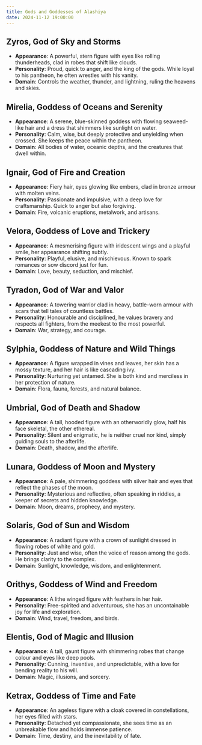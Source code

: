 ```yaml
---
title: Gods and Goddesses of Alashiya
date: 2024-11-12 19:00:00
---
```


## Zyros, God of Sky and Storms

- **Appearance**: A powerful, stern figure with eyes like rolling thunderheads, clad in robes that shift like clouds.
- **Personality**: Proud, quick to anger, and the king of the gods. While loyal to his pantheon, he often wrestles with his vanity.
- **Domain**: Controls the weather, thunder, and lightning, ruling the heavens and skies.

## Mirelia, Goddess of Oceans and Serenity

- **Appearance**: A serene, blue-skinned goddess with flowing seaweed-like hair and a dress that shimmers like sunlight on water.
- **Personality**: Calm, wise, but deeply protective and unyielding when crossed. She keeps the peace within the pantheon.
- **Domain**: All bodies of water, oceanic depths, and the creatures that dwell within.

## Ignair, God of Fire and Creation

- **Appearance**: Fiery hair, eyes glowing like embers, clad in bronze armour with molten veins.
- **Personality**: Passionate and impulsive, with a deep love for craftsmanship. Quick to anger but also forgiving.
- **Domain**: Fire, volcanic eruptions, metalwork, and artisans.


## Velora, Goddess of Love and Trickery

- **Appearance**: A mesmerising figure with iridescent wings and a playful smile, her appearance shifting subtly.
- **Personality**: Playful, elusive, and mischievous. Known to spark romances or sow discord just for fun.
- **Domain**: Love, beauty, seduction, and mischief.

## Tyradon, God of War and Valor

- **Appearance**: A towering warrior clad in heavy, battle-worn armour with scars that tell tales of countless battles.
- **Personality**: Honourable and disciplined, he values bravery and respects all fighters, from the meekest to the most powerful.
- **Domain**: War, strategy, and courage.

## Sylphia, Goddess of Nature and Wild Things

- **Appearance**: A figure wrapped in vines and leaves, her skin has a mossy texture, and her hair is like cascading ivy.
- **Personality**: Nurturing yet untamed. She is both kind and merciless in her protection of nature.
- **Domain**: Flora, fauna, forests, and natural balance.


## Umbrial, God of Death and Shadow

- **Appearance**: A tall, hooded figure with an otherworldly glow, half his face skeletal, the other ethereal.
- **Personality**: Silent and enigmatic, he is neither cruel nor kind, simply guiding souls to the afterlife.
- **Domain**: Death, shadow, and the afterlife.


## Lunara, Goddess of Moon and Mystery

- **Appearance**: A pale, shimmering goddess with silver hair and eyes that reflect the phases of the moon.
- **Personality**: Mysterious and reflective, often speaking in riddles, a keeper of secrets and hidden knowledge.
- **Domain**: Moon, dreams, prophecy, and mystery.

## Solaris, God of Sun and Wisdom

- **Appearance**: A radiant figure with a crown of sunlight dressed in flowing robes of white and gold.
- **Personality**: Just and wise, often the voice of reason among the gods. He brings clarity to the complex.
- **Domain**: Sunlight, knowledge, wisdom, and enlightenment.

## Orithys, Goddess of Wind and Freedom

- **Appearance**: A lithe winged figure with feathers in her hair.
- **Personality**: Free-spirited and adventurous, she has an uncontainable joy for life and exploration.
- **Domain**: Wind, travel, freedom, and birds.

## Elentis, God of Magic and Illusion

- **Appearance**: A tall, gaunt figure with shimmering robes that change colour and eyes like deep pools.
- **Personality**: Cunning, inventive, and unpredictable, with a love for bending reality to his will.
- **Domain**: Magic, illusions, and sorcery.


## Ketrax, Goddess of Time and Fate

- **Appearance**: An ageless figure with a cloak covered in constellations, her eyes filled with stars.
- **Personality**: Detached yet compassionate, she sees time as an unbreakable flow and holds immense patience.
- **Domain**: Time, destiny, and the inevitability of fate.

